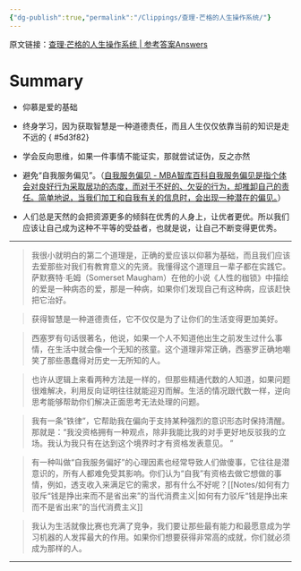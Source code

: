 ```yaml
---
{"dg-publish":true,"permalink":"/Clippings/查理·芒格的人生操作系统/"}
---
```



原文链接：[查理·芒格的人生操作系统 | 参考答案Answers](https://ouranswers.zhubai.love/posts/2311499099486687232)

# Summary

- 仰慕是爱的基础
- 终身学习，因为获取智慧是一种道德责任，而且人生仅仅依靠当前的知识是走不远的
{ #5d3f82}

- 学会反向思维，如果一件事情不能证实，那就尝试证伪，反之亦然
- 避免“自我服务偏见”。（[自我服务偏见 - MBA智库百科](https://wiki.mbalib.com/wiki/%E8%87%AA%E6%88%91%E6%9C%8D%E5%8A%A1%E5%81%8F%E8%A7%81#WCREFX-1266865)<u>自我服务偏见是指个体会对良好行为采取居功的态度，而对于不好的、欠妥的行为，却推卸自己的责任。简单地说，当我们加工和自我有关的信息时，会出现一种潜在的偏见。</u>）
- 人们总是天然的会把资源更多的倾斜在优秀的人身上，让优者更优。所以我们应该让自己成为这种不平等的受益者，也就是说，让自己不断变得更优秀。

---

> 我很小就明白的第二个道理是，正确的爱应该以仰慕为基础，而且我们应该去爱那些对我们有教育意义的先贤。我懂得这个道理且一辈子都在实践它。萨默赛特·毛姆（Somerset Maugham）在他的小说《人性的枷锁》中描绘的爱是一种病态的爱，那是一种病，如果你们发现自己有这种病，应该赶快把它治好。

> 获得智慧是一种道德责任，它不仅仅是为了让你们的生活变得更加美好。

> 西塞罗有句话很著名，他说，如果一个人不知道他出生之前发生过什么事情，在生活中就会像一个无知的孩童。这个道理非常正确，西塞罗正确地嘲笑了那些愚蠢得对历史一无所知的人。

> 也许从逻辑上来看两种方法是一样的，但那些精通代数的人知道，如果问题很难解决，利用反向证明往往就能迎刃而解。生活的情况跟代数一样，逆向思考能够帮助你们解决正面思考无法处理的问题。

> 我有一条“铁律”，它帮助我在偏向于支持某种强烈的意识形态时保持清醒。那就是：“我没资格拥有一种观点，除非我能比我的对手更好地反驳我的立场。我认为我只有在达到这个境界时才有资格发表意见。 ”

> 有一种叫做“自我服务偏好”的心理因素也经常导致人们做傻事，它往往是潜意识的，所有人都难免受其影响。你们认为“自我”有资格去做它想做的事情，例如，透支收入来满足它的需求，那有什么不好呢？[[Notes/如何有力驳斥“钱是挣出来而不是省出来”的当代消费主义\|如何有力驳斥“钱是挣出来而不是省出来”的当代消费主义]]

> 我认为生活就像比赛也充满了竞争，我们要让那些最有能力和最愿意成为学习机器的人发挥最大的作用。如果你们想要获得非常高的成就，你们就必须成为那样的人。

---
